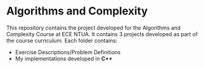# Algorithms and Complexity
This repository contains the project developed for the Algorithms and Complexity Course at ECE NTUA. It contains 3 projects developed as part of the course curriculum. Each folder contains:
- Exercise Descriptions/Problem Definitions
- My implementations developed in **C++** 

